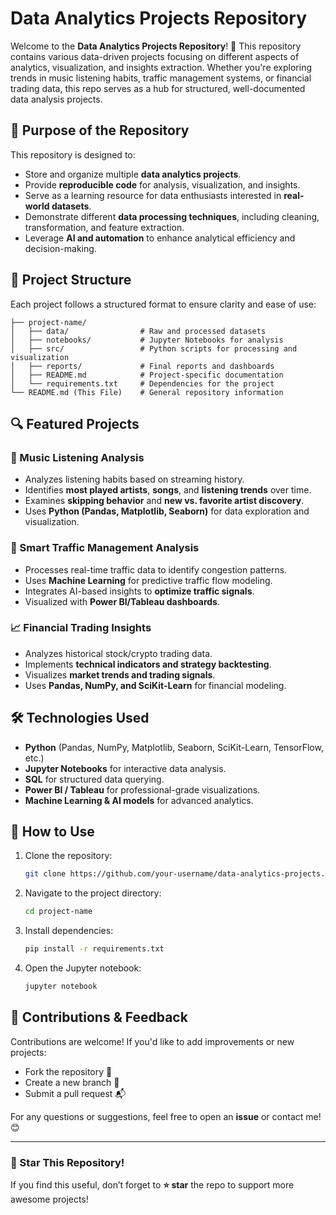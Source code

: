 # Data Analytics Projects Repository

Welcome to the **Data Analytics Projects Repository**! 🚀 This repository contains various data-driven projects focusing on different aspects of analytics, visualization, and insights extraction. Whether you're exploring trends in music listening habits, traffic management systems, or financial trading data, this repo serves as a hub for structured, well-documented data analysis projects.

## 📌 Purpose of the Repository
This repository is designed to:
- Store and organize multiple **data analytics projects**.
- Provide **reproducible code** for analysis, visualization, and insights.
- Serve as a learning resource for data enthusiasts interested in **real-world datasets**.
- Demonstrate different **data processing techniques**, including cleaning, transformation, and feature extraction.
- Leverage **AI and automation** to enhance analytical efficiency and decision-making.

## 📂 Project Structure
Each project follows a structured format to ensure clarity and ease of use:
```
├── project-name/
│   ├── data/                # Raw and processed datasets
│   ├── notebooks/           # Jupyter Notebooks for analysis
│   ├── src/                 # Python scripts for processing and visualization
│   ├── reports/             # Final reports and dashboards
│   ├── README.md            # Project-specific documentation
│   └── requirements.txt     # Dependencies for the project
└── README.md (This File)    # General repository information
```

## 🔍 Featured Projects
### 🎵 Music Listening Analysis
- Analyzes listening habits based on streaming history.
- Identifies **most played artists**, **songs**, and **listening trends** over time.
- Examines **skipping behavior** and **new vs. favorite artist discovery**.
- Uses **Python (Pandas, Matplotlib, Seaborn)** for data exploration and visualization.

### 🚦 Smart Traffic Management Analysis
- Processes real-time traffic data to identify congestion patterns.
- Uses **Machine Learning** for predictive traffic flow modeling.
- Integrates AI-based insights to **optimize traffic signals**.
- Visualized with **Power BI/Tableau dashboards**.

### 📈 Financial Trading Insights
- Analyzes historical stock/crypto trading data.
- Implements **technical indicators and strategy backtesting**.
- Visualizes **market trends and trading signals**.
- Uses **Pandas, NumPy, and SciKit-Learn** for financial modeling.

## 🛠️ Technologies Used
- **Python** (Pandas, NumPy, Matplotlib, Seaborn, SciKit-Learn, TensorFlow, etc.)
- **Jupyter Notebooks** for interactive data analysis.
- **SQL** for structured data querying.
- **Power BI / Tableau** for professional-grade visualizations.
- **Machine Learning & AI models** for advanced analytics.

## 🚀 How to Use
1. Clone the repository:
   ```bash
   git clone https://github.com/your-username/data-analytics-projects.git
   ```
2. Navigate to the project directory:
   ```bash
   cd project-name
   ```
3. Install dependencies:
   ```bash
   pip install -r requirements.txt
   ```
4. Open the Jupyter notebook:
   ```bash
   jupyter notebook
   ```

## 📢 Contributions & Feedback
Contributions are welcome! If you'd like to add improvements or new projects:
- Fork the repository 🍴
- Create a new branch 🌿
- Submit a pull request 📬

For any questions or suggestions, feel free to open an **issue** or contact me! 😊

---
### 🌟 Star This Repository!
If you find this useful, don’t forget to **⭐ star** the repo to support more awesome projects!

